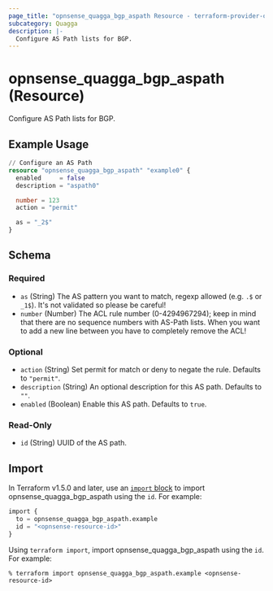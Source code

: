 ```yaml
---
page_title: "opnsense_quagga_bgp_aspath Resource - terraform-provider-opnsense"
subcategory: Quagga
description: |-
  Configure AS Path lists for BGP.
---
```


# opnsense_quagga_bgp_aspath (Resource)

Configure AS Path lists for BGP.

## Example Usage

```terraform
// Configure an AS Path
resource "opnsense_quagga_bgp_aspath" "example0" {
  enabled     = false
  description = "aspath0"

  number = 123
  action = "permit"

  as = "_2$"
}
```

<!-- schema generated by tfplugindocs -->
## Schema

### Required

- `as` (String) The AS pattern you want to match, regexp allowed (e.g. `.$` or `_1$`). It's not validated so please be careful!
- `number` (Number) The ACL rule number (0-4294967294); keep in mind that there are no sequence numbers with AS-Path lists. When you want to add a new line between you have to completely remove the ACL!

### Optional

- `action` (String) Set permit for match or deny to negate the rule. Defaults to `"permit"`.
- `description` (String) An optional description for this AS path. Defaults to `""`.
- `enabled` (Boolean) Enable this AS path. Defaults to `true`.

### Read-Only

- `id` (String) UUID of the AS path.

## Import

In Terraform v1.5.0 and later, use an [`import` block](https://developer.hashicorp.com/terraform/language/import) to import opnsense_quagga_bgp_aspath using the `id`. For example:

```terraform
import {
  to = opnsense_quagga_bgp_aspath.example
  id = "<opnsense-resource-id>"
}
```

Using `terraform import`, import opnsense_quagga_bgp_aspath using the `id`. For example:

```console
% terraform import opnsense_quagga_bgp_aspath.example <opnsense-resource-id>
```